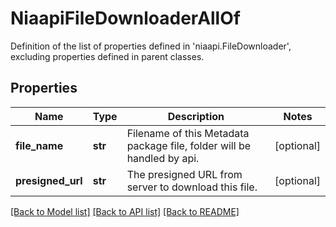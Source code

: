 # NiaapiFileDownloaderAllOf

Definition of the list of properties defined in 'niaapi.FileDownloader', excluding properties defined in parent classes.
## Properties
Name | Type | Description | Notes
------------ | ------------- | ------------- | -------------
**file_name** | **str** | Filename of this Metadata package file, folder will be handled by api. | [optional] 
**presigned_url** | **str** | The presigned URL from server to download this file. | [optional] 

[[Back to Model list]](../README.md#documentation-for-models) [[Back to API list]](../README.md#documentation-for-api-endpoints) [[Back to README]](../README.md)



